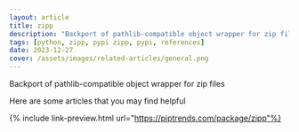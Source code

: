 ```yaml
---
layout: article
title: zipp
description: "Backport of pathlib-compatible object wrapper for zip files"
tags: [python, zipp, pypi zipp, pypi, references]
date: 2023-12-27
cover: /assets/images/related-articles/general.png
---
```


Backport of pathlib-compatible object wrapper for zip files

Here are some articles that you may find helpful

{% include link-preview.html url="https://piptrends.com/package/zipp"%}